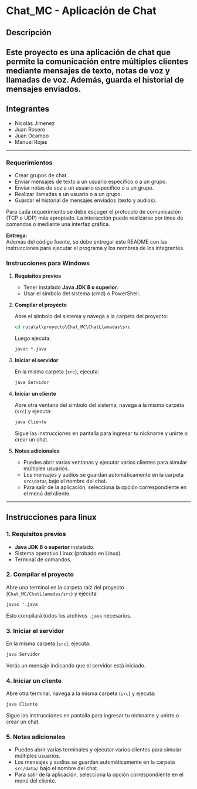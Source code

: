 # Chat_MC - Aplicación de Chat

## Descripción

Este proyecto es una aplicación de chat que permite la comunicación entre múltiples clientes mediante mensajes de texto, notas de voz y llamadas de voz. Además, guarda el historial de mensajes enviados.
---
## Integrantes

- Nicolás Jimenez
- Juan Rosero
- Juan Ocampo
- Manuel Rojas

---

### Requerimientos

- Crear grupos de chat.
- Enviar mensajes de texto a un usuario específico o a un grupo.
- Enviar notas de voz a un usuario específico o a un grupo.
- Realizar llamadas a un usuario o a un grupo.
- Guardar el historial de mensajes enviados (texto y audios).

Para cada requerimiento se debe escoger el protocolo de comunicación (TCP o UDP) más apropiado. La interacción puede realizarse por línea de comandos o mediante una interfaz gráfica.

**Entrega:**  
Además del código fuente, se debe entregar este README con las instrucciones para ejecutar el programa y los nombres de los integrantes.
### Instrucciones para Windows

1. **Requisitos previos**
   - Tener instalado **Java JDK 8 o superior**.
   - Usar el símbolo del sistema (cmd) o PowerShell.

2. **Compilar el proyecto**

   Abre el símbolo del sistema y navega a la carpeta del proyecto:

   ```bat
   cd ruta\al\proyecto\Chat_MC\ChatLlamadas\src
   ```

   Luego ejecuta:

   ```bat
   javac *.java
   ```

3. **Iniciar el servidor**

   En la misma carpeta (`src`), ejecuta:

   ```bat
   java Servidor
   ```

4. **Iniciar un cliente**

   Abre otra ventana del símbolo del sistema, navega a la misma carpeta (`src`) y ejecuta:

   ```bat
   java Cliente
   ```

   Sigue las instrucciones en pantalla para ingresar tu nickname y unirte o crear un chat.

5. **Notas adicionales**
   - Puedes abrir varias ventanas y ejecutar varios clientes para simular múltiples usuarios.
   - Los mensajes y audios se guardan automáticamente en la carpeta `src\data\` bajo el nombre del chat.
   - Para salir de la aplicación, selecciona la opción correspondiente en el menú del cliente.

---

## Instrucciones para linux

### 1. Requisitos previos

- **Java JDK 8 o superior** instalado.
- Sistema operativo Linux (probado en Linux).
- Terminal de comandos.

### 2. Compilar el proyecto

Abre una terminal en la carpeta raíz del proyecto (`Chat_MC/ChatLlamadas/src`) y ejecuta:

```sh
javac *.java
```

Esto compilará todos los archivos `.java` necesarios.

### 3. Iniciar el servidor

En la misma carpeta (`src`), ejecuta:

```sh
java Servidor
```

Verás un mensaje indicando que el servidor está iniciado.

### 4. Iniciar un cliente

Abre otra terminal, navega a la misma carpeta (`src`) y ejecuta:

```sh
java Cliente
```

Sigue las instrucciones en pantalla para ingresar tu nickname y unirte o crear un chat.

### 5. Notas adicionales

- Puedes abrir varias terminales y ejecutar varios clientes para simular múltiples usuarios.
- Los mensajes y audios se guardan automáticamente en la carpeta `src/data/` bajo el nombre del chat.
- Para salir de la aplicación, selecciona la opción correspondiente en el menú del cliente.

